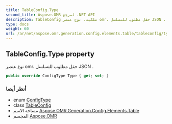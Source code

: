 ```yaml
---
title: TableConfig.Type
second_title: Aspose.OMR لمرجع .NET API
description: TableConfig ملكية. نوع عنصر omr. حقل مطلوب للتسلسل JSON .
type: docs
weight: 60
url: /ar/net/aspose.omr.generation.config.elements.table/tableconfig/type/
---
```

## TableConfig.Type property

نوع عنصر omr. حقل مطلوب للتسلسل JSON .

```csharp
public override ConfigType Type { get; set; }
```

### أنظر أيضا

* enum [ConfigType](../../../aspose.omr.generation.config.enums/configtype/)
* class [TableConfig](../)
* مساحة الاسم [Aspose.OMR.Generation.Config.Elements.Table](../../tableconfig/)
* المجسم [Aspose.OMR](../../../)


